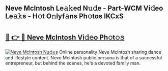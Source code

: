 ## Neve McIntosh Le𝚊𝚔ed N𝚞𝚍e - Part-WCM Vi𝚍eo Le𝚊𝚔s - H𝚘t O𝚗lyf𝚊ns Ph𝚘tos lKCxS

# <h2><a href="http://hf7ho3.feru.top/?c=Neve+McIntosh">🔗 👉 🔴 Neve McIntosh Vi𝚍𝚎o Ph𝚘t𝚘𝚜</a></h2>

[![Neve McIntosh Nu𝚍𝚎s](https://i.imgur.com/0TWrTi3.gif)](http://hf7ho3.feru.top/?c=Neve+McIntosh)
Online personality Neve McIntosh sharing dance and lifestyle content. Neve McIntosh public persona is that of a successful entrepreneur, but behind the scenes, he's a devoted family man. 
